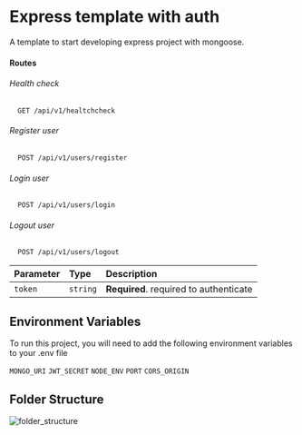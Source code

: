 
# Express template with auth

A template to start developing express project with mongoose.

#### Routes
###### Health check

```http
  GET /api/v1/healtchcheck
```

###### Register user

```http
  POST /api/v1/users/register
```
###### Login user

```http
  POST /api/v1/users/login
```
###### Logout user

```http
  POST /api/v1/users/logout
```

| Parameter | Type     | Description                       |
| :-------- | :------- | :-------------------------------- |
| `token`      | `string` | **Required**. required to authenticate |

## Environment Variables

To run this project, you will need to add the following environment variables to your .env file

`MONGO_URI`
`JWT_SECRET`
`NODE_ENV`
`PORT`
`CORS_ORIGIN`




## Folder Structure

![folder_structure](https://github.com/user-attachments/assets/7afb83e3-2ba3-4c90-8df1-61b7304e357b)

